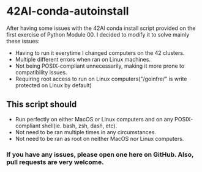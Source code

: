 # 42AI-conda-autoinstall

After having some issues with the 42AI conda install script provided on the first exercise of Python Module 00. I decided to modify it to solve mainly these issues:

- Having to run it everytime I changed computers on the 42 clusters.
- Multiple different errors when ran on Linux machines.
- Not being POSIX-compliant unnecessarily, making it more prone to compatibility issues.
- Requiring root access to run on Linux computers("/goinfre/" is write protected on Linux by default)

## This script should

- Run perfectly on either MacOS or Linux computers and on any POSIX-compliant shell(ie. bash, zsh, dash, etc).
- Not need to be ran multiple times in any circumstances.
- Not need to be ran as root on neither MacOS nor Linux computers.

### **If you have any issues, please open one here on GitHub. Also, pull requests are very welcome.**
